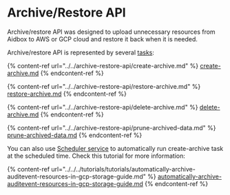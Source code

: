 # Archive/Restore API

Archive/restore API was designed to upload unnecessary resources from Aidbox to AWS or GCP cloud and restore it back when it is needed.

Archive/restore API is represented by several [tasks](../../../modules-1/workflow-engine/task/):

{% content-ref url="../../archive-restore-api/create-archive.md" %}
[create-archive.md](../../archive-restore-api/create-archive.md)
{% endcontent-ref %}

{% content-ref url="../../archive-restore-api/restore-archive.md" %}
[restore-archive.md](../../archive-restore-api/restore-archive.md)
{% endcontent-ref %}

{% content-ref url="../../archive-restore-api/delete-archive.md" %}
[delete-archive.md](../../archive-restore-api/delete-archive.md)
{% endcontent-ref %}

{% content-ref url="../../archive-restore-api/prune-archived-data.md" %}
[prune-archived-data.md](../../archive-restore-api/prune-archived-data.md)
{% endcontent-ref %}

You can also use [Scheduler service](../../../modules-1/workflow-engine/services.md#scheduler) to automatically run create-archive task at the scheduled time. Check this tutorial for more information:

{% content-ref url="../../../tutorials/tutorials/automatically-archive-auditevent-resources-in-gcp-storage-guide.md" %}
[automatically-archive-auditevent-resources-in-gcp-storage-guide.md](../../../tutorials/tutorials/automatically-archive-auditevent-resources-in-gcp-storage-guide.md)
{% endcontent-ref %}
